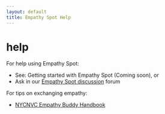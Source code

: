 ```yaml
---
layout: default
title: Empathy Spot Help
---
```

# help

For help using Empathy Spot:
* See: Getting started with Empathy Spot (Coming soon), or
* Ask in our [Empathy Spot discussion](https://www.loomio.org/g/CtW4A2KG/empathy-spot-discussion) forum

For tips on exchanging empathy:
* [NYCNVC Empathy Buddy Handbook](http://www.nycnvc.org/empathy_network/empathy-buddy-handbook/)
